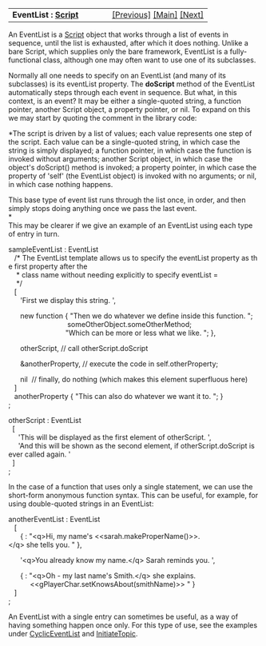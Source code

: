 ---
---
<table width="100%" data-border="0" data-cellspacing="0"
data-cellpadding="3" data-bgcolor="#C0C0C0">
<colgroup>
<col style="width: 50%" />
<col style="width: 50%" />
</colgroup>
<tbody>
<tr>
<td style="text-align: left;"><strong>EventList : <a
href="script.html">Script</a><br />
</strong></td>
<td style="text-align: right;"><a href="script.html">[Previous]</a> <a
href="generalintroduction.html">[Main]</a> <a
href="stopeventlist.html">[Next]</a></td>
</tr>
</tbody>
</table>

  
An EventList is a [Script](script.html) object that works through a list
of events in sequence, until the list is exhausted, after which it does
nothing. Unlike a bare Script, which supplies only the bare framework,
EventList is a fully-functional class, although one may often want to
use one of its subclasses.  
  
Normally all one needs to specify on an EventList (and many of its
subclasses) is its eventList property. The **doScript** method of the
EventList automatically steps through each event in sequence. But what,
in this context, is an event? It may be either a single-quoted string, a
function pointer, another Script object, a property pointer, or nil. To
expand on this we may start by quoting the comment in the library
code:  
  
*The script is driven by a list of values; each value represents one
step of the script. Each value can be a single-quoted string, in which
case the string is simply displayed; a function pointer, in which case
the function is invoked without arguments; another Script object, in
which case the object's doScript() method is invoked; a property
pointer, in which case the property of 'self' (the EventList object) is
invoked with no arguments; or nil, in which case nothing happens.  
  
This base type of event list runs through the list once, in order, and
then simply stops doing anything once we pass the last event.  
*  
This may be clearer if we give an example of an EventList using each
type of entry in turn.  
  
sampleEventList : EventList  
   /\* The EventList template allows us to specify the eventList property as the first property after the  
    \* class name without needing explicitly to specify eventList =  
    \*/  
   \[  
      'First we display this string. ',  
  
      new function { "Then we do whatever we define inside this function. ";  
                              someOtherObject.someOtherMethod;  
                             "Which can be more or less what we like. "; },  
  
      otherScript, // call otherScript.doScript  
  
      &anotherProperty, // execute the code in self.otherProperty;  
  
      nil  // finally, do nothing (which makes this element superfluous here)  
   \]  
   anotherProperty { "This can also do whatever we want it to. "; }  
;  
  
otherScript : EventList  
  \[    
     'This will be displayed as the first element of otherScript. ',  
     'And this will be shown as the second element, if otherScript.doScript is ever called again. '  
  \]  
;  
  
In the case of a function that uses only a single statement, we can use
the short-form anonymous function syntax. This can be useful, for
example, for using double-quoted strings in an EventList:  
  
anotherEventList : EventList  
   \[  
      { : "\<q\>Hi, my name's \<\<sarah.makeProperName()\>\>.\</q\> she tells you. " },  
  
      '\<q\>You already know my name.\</q\> Sarah reminds you. ',  
  
      { : "\<q\>Oh - my last name's Smith.\</q\> she explains.   
           \<\<gPlayerChar.setKnowsAbout(smithName)\>\> " }  
   \]  
;  
  
An EventList with a single entry can sometimes be useful, as a way of
having something happen once only. For this type of use, see the
examples under [CyclicEventList](cycliceventlist.html) and
[InitiateTopic](initiatetopic.html).  
  
  
  
  
